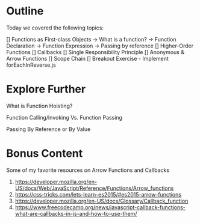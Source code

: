 # Outline

Today we covered the following topics:

[] Functions as First-class Objects
    -> What is a function?
    -> Function Declaration
    -> Function Expression
    -> Passing by reference
[] Higher-Order Functions
[] Callbacks
[] Single Responsibility Principle
[] Anonymous & Arrow Functions
[] Scope Chain
[] Breakout Exercise - Implement forEachInReverse.js
# Explore Further

What is Function Hoisting?

Function Calling/Invoking Vs. Function Passing

Passing By Reference or By Value


# Bonus Content

Some of my favorite resources on Arrow Functions and Callbacks

1. https://developer.mozilla.org/en-US/docs/Web/JavaScript/Reference/Functions/Arrow_functions
2. https://css-tricks.com/lets-learn-es2015/#es2015-arrow-functions 
3. https://developer.mozilla.org/en-US/docs/Glossary/Callback_function
4. https://www.freecodecamp.org/news/javascript-callback-functions-what-are-callbacks-in-js-and-how-to-use-them/
